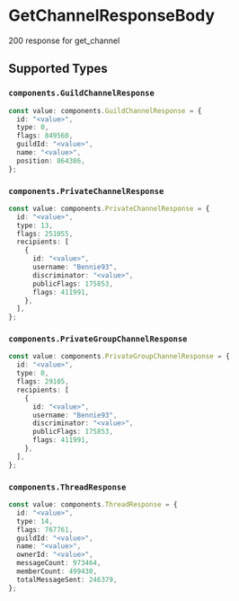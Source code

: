 # GetChannelResponseBody

200 response for get_channel


## Supported Types

### `components.GuildChannelResponse`

```typescript
const value: components.GuildChannelResponse = {
  id: "<value>",
  type: 0,
  flags: 849560,
  guildId: "<value>",
  name: "<value>",
  position: 864386,
};
```

### `components.PrivateChannelResponse`

```typescript
const value: components.PrivateChannelResponse = {
  id: "<value>",
  type: 13,
  flags: 251055,
  recipients: [
    {
      id: "<value>",
      username: "Bennie93",
      discriminator: "<value>",
      publicFlags: 175853,
      flags: 411991,
    },
  ],
};
```

### `components.PrivateGroupChannelResponse`

```typescript
const value: components.PrivateGroupChannelResponse = {
  id: "<value>",
  type: 0,
  flags: 29105,
  recipients: [
    {
      id: "<value>",
      username: "Bennie93",
      discriminator: "<value>",
      publicFlags: 175853,
      flags: 411991,
    },
  ],
};
```

### `components.ThreadResponse`

```typescript
const value: components.ThreadResponse = {
  id: "<value>",
  type: 14,
  flags: 767761,
  guildId: "<value>",
  name: "<value>",
  ownerId: "<value>",
  messageCount: 973464,
  memberCount: 499430,
  totalMessageSent: 246379,
};
```

